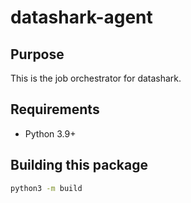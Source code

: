# datashark-agent

## Purpose

This is the job orchestrator for datashark.

## Requirements

* Python 3.9+

## Building this package

```bash
python3 -m build
```
